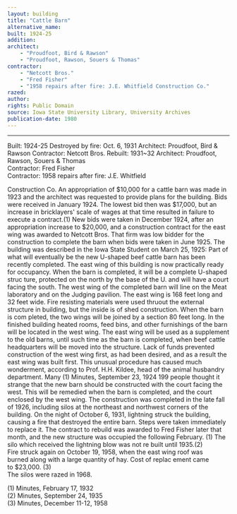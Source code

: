 ```yaml
---
layout: building
title: "Cattle Barn"
alternative_name: 
built: 1924-25
addition:
architect: 
    - "Proudfoot, Bird & Rawson"
    - "Proudfoot, Rawson, Souers & Thomas"
contractor: 
    - "Netcott Bros."
    - "Fred Fisher"
    - "1958 repairs after fire: J.E. Whitfield Construction Co."
razed: 
author:
rights: Public Domain
source: Iowa State University Library, University Archives
publication-date: 1980 
---
```

---
Built: 1924-25 Destroyed by fire: Oct. 6, 1931 Architect: Proudfoot, Bird & Rawson Contractor: Netcott Bros. Rebuilt: 1931~32 
Architect:  Proudfoot, Rawson,  Souers & Thomas  
Contractor:  Fred Fisher  
Contractor:  1958 repairs after fire:  J.E. Whitfield  

Construction Co. 
An appropriation of $10,000 for a cattle barn was made in 1923 and the architect was requested to provide plans for the building. Bids were received in January 1924. The lowest bid then was $17,000, but an increase in bricklayers' scale of wages at that time resulted in failure to execute a contract.(1) New bids were taken in December 
1924, after an appropriation increase to $20,000, and a construction contract for the east wing was awarded to Netcott Bros. That firm was low bidder for the construction to complete the barn when bids were taken in June 1925. 
The building was described in the Iowa State Student on March 25, 1925: 
Part of what will eventually be the new U-shaped beef cattle 
barn has been recently completed. The east wing of this building 
is now practically ready for occupancy. 
When the barn is completed, it will be a complete U-shaped struc 
ture, protected on the north by the base of the U. and will have 
a court facing the south. The west wing of the completed barn 
will line on the Meat laboratory and on the Judging pavilion. 
The east wing is 168 feet long and 32 feet wide. Fire resisting 
materials were used thruout the external structure in building, 
but the inside is of shed construction. When the barn is com 
pleted, the two wings will be joined by a section 80 feet long. 
In the finished building heated rooms, feed bins, and other 
furnishings of the barn will be located in the west wing. The 
east wing will be used as a supplement to the old barns, until 
such time as the barn is completed, when beef cattle headquarters will be moved into the structure. 
Lack of funds prevented construction of the west wing first, as 
had been desired, and as a result the east wing was built first. 
This unusual procedure has caused much wonderment, according to 
Prof. H.H. Kildee, head of the animal husbandry department. Many 
(1) Minutes, September 23, 1924 
199 
people thought it strange that the new barn should be constructed with the court facing the west. This will be remedied when the barn is completed, and the court enclosed by the west wing. 
The construction was completed in the late fall of 1926, including silos at the northeast and northwest corners of the building. 
On the night of October 6, 1931, lightning struck the building, causing a fire that destroyed the entire barn. Steps were taken immediately to replace it. The contract to rebuild was awarded to Fred Fisher later that month, and the new structure was occupied the following February. (1) The silo which received the lightning blow was not re 
built until 1935.(2)  
Fire struck again  on  October 19, 1958, when  the  east wing  roof  was  
burned along with  a  large quantity of hay.  Cost of replac ement  came  
to  $23,000. (3)  
The  silos were  razed  in 1968.  

(1)  Minutes, February 17, 1932  
(2)  Minutes,  September 24,  1935  
(3)  Minutes,  December  11-12,  1958